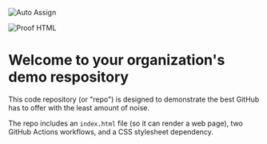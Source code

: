 ![Auto Assign](https://github.com/dokumin-team/demo-repository/actions/workflows/auto-assign.yml/badge.svg)

![Proof HTML](https://github.com/dokumin-team/demo-repository/actions/workflows/proof-html.yml/badge.svg)

# Welcome to your organization's demo respository
This code repository (or "repo") is designed to demonstrate the best GitHub has to offer with the least amount of noise.

The repo includes an `index.html` file (so it can render a web page), two GitHub Actions workflows, and a CSS stylesheet dependency.
